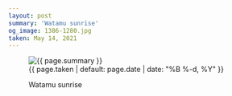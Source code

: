 ```yaml
---
layout: post
summary: 'Watamu sunrise'
og_image: 1386-1280.jpg
taken: May 14, 2021
---
```


<figure class="post">
<img alt="{{ page.summary }}" sizes="(min-width: 700px) 50vw, calc(100vw - 2rem)" src="{{ site.assets_url }}/1386-640.jpg" srcset="{{ site.assets_url }}/1386-320.jpg 320w, {{ site.assets_url }}/1386-640.jpg 640w, {{ site.assets_url }}/1386-960.jpg 960w, {{ site.assets_url }}/1386-1280.jpg 1280w"/>
<figcaption>
<time>{{ page.taken | default: page.date | date: "%B %-d, %Y" }}</time>
<p>Watamu sunrise</p>
</figcaption>
</figure>

